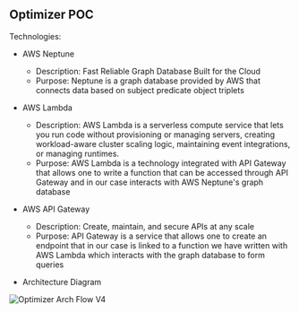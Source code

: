 ## Optimizer POC

Technologies:

- AWS Neptune 
  - Description: Fast Reliable Graph Database Built for the Cloud 
  - Purpose: Neptune is a graph database provided by AWS that connects data based on subject predicate object triplets
 
- AWS Lambda
  - Description: AWS Lambda is a serverless compute service that lets you run code without provisioning or managing servers, 
                 creating workload-aware cluster scaling logic, maintaining event integrations, or managing runtimes.
  - Purpose: AWS Lambda is a technology integrated with API Gateway that allows one to write a function that can
             be accessed through API Gateway and in our case interacts with AWS Neptune's graph database 


- AWS API Gateway
  - Description: Create, maintain, and secure APIs at any scale
  - Purpose: API Gateway is a service that allows one to create an endpoint that in our case is linked to a function we have
             written with AWS Lambda which interacts with the graph database to form queries 
             

- Architecture Diagram


![Optimizer Arch Flow V4](https://user-images.githubusercontent.com/49589589/126538855-d079b73c-ec88-49d2-b304-afeb82581bc7.PNG)

